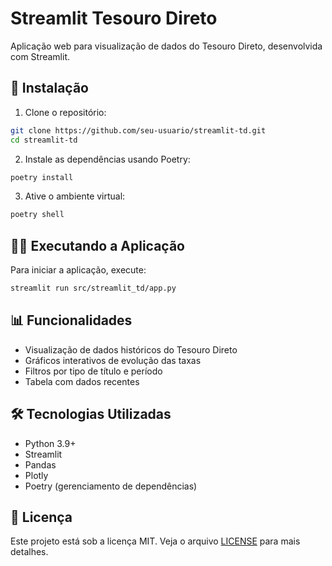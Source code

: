 # Streamlit Tesouro Direto

Aplicação web para visualização de dados do Tesouro Direto, desenvolvida com Streamlit.

## 🚀 Instalação

1. Clone o repositório:
```bash
git clone https://github.com/seu-usuario/streamlit-td.git
cd streamlit-td
```

2. Instale as dependências usando Poetry:
```bash
poetry install
```

3. Ative o ambiente virtual:
```bash
poetry shell
```

## 🏃‍♂️ Executando a Aplicação

Para iniciar a aplicação, execute:
```bash
streamlit run src/streamlit_td/app.py
```

## 📊 Funcionalidades

- Visualização de dados históricos do Tesouro Direto
- Gráficos interativos de evolução das taxas
- Filtros por tipo de título e período
- Tabela com dados recentes

## 🛠️ Tecnologias Utilizadas

- Python 3.9+
- Streamlit
- Pandas
- Plotly
- Poetry (gerenciamento de dependências)

## 📝 Licença

Este projeto está sob a licença MIT. Veja o arquivo [LICENSE](LICENSE) para mais detalhes. 